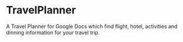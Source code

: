# TravelPlanner
A Travel Planner for Google Docs which find flight, hotel, activities and dinning information for your travel trip.
